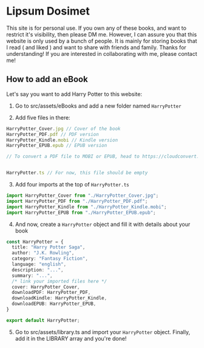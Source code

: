 # Lipsum Dosimet

This site is for personal use. If you own any of these books, and want to restrict it's visibility, then please DM me. However, I can assure you that this website is only used by a bunch of people. It is mainly for storing books that I read ( and liked ) and want to share with friends and family. Thanks for understanding!
If you are interested in collaborating with me, please contact me!

## How to add an eBook

Let's say you want to add Harry Potter to this website:

1. Go to src/assets/eBooks and add a new folder named `HarryPotter`

2. Add five files in there:

```ts
HarryPotter_Cover.jpg // Cover of the book
HarryPotter_PDF.pdf // PDF version
HarryPotter_Kindle.mobi // Kindle version
HarryPotter_EPUB.epub // EPUB version

// To convert a PDF file to MOBI or EPUB, head to https://cloudconvert.com


HarryPotter.ts // For now, this file should be empty
```

3. Add four imports at the top of `HarryPotter.ts`

```ts
import HarryPotter_Cover from "./HarryPotter_Cover.jpg";
import HarryPotter_PDF from "./HarryPotter_PDF.pdf";
import HarryPotter_Kindle from "./HarryPotter_Kindle.mobi";
import HarryPotter_EPUB from "./HarryPotter_EPUB.epub";
```

4. And now, create a `HarryPotter` object and fill it with details about your book

```ts
const HarryPotter = {
  title: "Harry Potter Saga",
  author: "J.K. Rowling",
  category: "Fantasy Fiction",
  language: "english",
  description: "...",
  summary: "...",
  /* link your imported files here */
  cover: HarryPotter_Cover, 
  downloadPDF: HarryPotter_PDF,
  downloadKindle: HarryPotter_Kindle,
  downloadEPUB: HarryPotter_EPUB,
}

export default HarryPotter;
```

5. Go to src/assets/library.ts and import your `HarryPotter` object. Finally, add it in the LIBRARY array and you're done!
